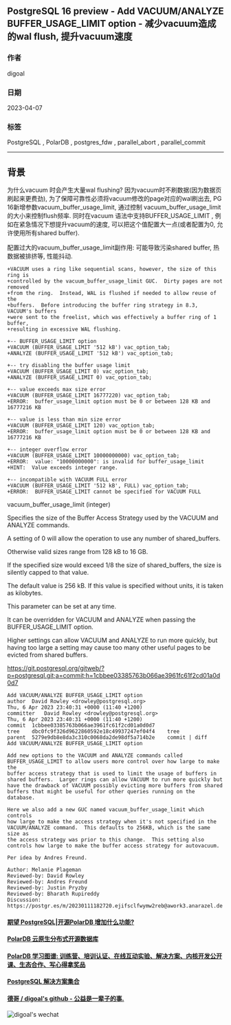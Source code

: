 ## PostgreSQL 16 preview - Add VACUUM/ANALYZE BUFFER_USAGE_LIMIT option - 减少vacuum造成的wal flush, 提升vacuum速度   
                                                                                                            
### 作者                                                                                      
digoal                                                                                      
                                                                                      
### 日期                                                                                      
2023-04-07                                                                                  
                                                                            
### 标签                                                                                      
PostgreSQL , PolarDB , postgres_fdw , parallel_abort , parallel_commit          
                                                                                      
----                                                                                      
                                                                                      
## 背景        
为什么vacuum 时会产生大量wal flushing? 因为vacuum时不刷数据(因为数据页刷起来更费劲), 为了保障可靠性必须将vacuum修改的page对应的wal刷出去, PG 16新增参数vacuum_buffer_usage_limit, 通过控制 vacuum_buffer_usage_limit 的大小来控制flush频率.  同时在vacuum 语法中支持BUFFER_USAGE_LIMIT , 例如在紧急情况下想提升vacuum的速度, 可以把这个值配置大一点(或者配置为0, 允许使用所有shared buffer).  
  
配置过大的vacuum_buffer_usage_limit副作用: 可能导致污染shared buffer, 热数据被排挤等, 性能抖动.    
  
  
```  
+VACUUM uses a ring like sequential scans, however, the size of this ring is  
+controlled by the vacuum_buffer_usage_limit GUC.  Dirty pages are not removed  
+from the ring.  Instead, WAL is flushed if needed to allow reuse of the  
+buffers.  Before introducing the buffer ring strategy in 8.3, VACUUM's buffers  
+were sent to the freelist, which was effectively a buffer ring of 1 buffer,  
+resulting in excessive WAL flushing.  
```  
  
```  
+-- BUFFER_USAGE_LIMIT option  
+VACUUM (BUFFER_USAGE_LIMIT '512 kB') vac_option_tab;  
+ANALYZE (BUFFER_USAGE_LIMIT '512 kB') vac_option_tab;  
  
+-- try disabling the buffer usage limit  
+VACUUM (BUFFER_USAGE_LIMIT 0) vac_option_tab;  
+ANALYZE (BUFFER_USAGE_LIMIT 0) vac_option_tab;  
  
+-- value exceeds max size error  
+VACUUM (BUFFER_USAGE_LIMIT 16777220) vac_option_tab;  
+ERROR:  buffer_usage_limit option must be 0 or between 128 KB and 16777216 KB  
  
+-- value is less than min size error  
+VACUUM (BUFFER_USAGE_LIMIT 120) vac_option_tab;  
+ERROR:  buffer_usage_limit option must be 0 or between 128 KB and 16777216 KB  
  
+-- integer overflow error  
+VACUUM (BUFFER_USAGE_LIMIT 10000000000) vac_option_tab;  
+ERROR:  value: "10000000000": is invalid for buffer_usage_limit  
+HINT:  Value exceeds integer range.  
  
+-- incompatible with VACUUM FULL error  
+VACUUM (BUFFER_USAGE_LIMIT '512 kB', FULL) vac_option_tab;  
+ERROR:  BUFFER_USAGE_LIMIT cannot be specified for VACUUM FULL  
```  
  
vacuum_buffer_usage_limit (integer)  
  
Specifies the size of the Buffer Access Strategy used by the VACUUM and ANALYZE commands.   
  
A setting of 0 will allow the operation to use any number of shared_buffers.   
  
Otherwise valid sizes range from 128 kB to 16 GB.   
  
If the specified size would exceed 1/8 the size of shared_buffers, the size is silently capped to that value.   
  
The default value is 256 kB. If this value is specified without units, it is taken as kilobytes.   
  
This parameter can be set at any time.   
  
It can be overridden for VACUUM and ANALYZE when passing the BUFFER_USAGE_LIMIT option.   
  
Higher settings can allow VACUUM and ANALYZE to run more quickly, but having too large a setting may cause too many other useful pages to be evicted from shared buffers.  
  
  
https://git.postgresql.org/gitweb/?p=postgresql.git;a=commit;h=1cbbee03385763b066ae3961fc61f2cd01a0d0d7  
  
```  
Add VACUUM/ANALYZE BUFFER_USAGE_LIMIT option  
author	David Rowley <drowley@postgresql.org>	  
Thu, 6 Apr 2023 23:40:31 +0000 (11:40 +1200)  
committer	David Rowley <drowley@postgresql.org>	  
Thu, 6 Apr 2023 23:40:31 +0000 (11:40 +1200)  
commit	1cbbee03385763b066ae3961fc61f2cd01a0d0d7  
tree	dbc0fc9f326d9622860592e18c49937247ef04f4	tree  
parent	5279e9db8e8da3c310c0068da2de98df5a714b2e	commit | diff  
Add VACUUM/ANALYZE BUFFER_USAGE_LIMIT option  
  
Add new options to the VACUUM and ANALYZE commands called  
BUFFER_USAGE_LIMIT to allow users more control over how large to make the  
buffer access strategy that is used to limit the usage of buffers in  
shared buffers.  Larger rings can allow VACUUM to run more quickly but  
have the drawback of VACUUM possibly evicting more buffers from shared  
buffers that might be useful for other queries running on the database.  
  
Here we also add a new GUC named vacuum_buffer_usage_limit which controls  
how large to make the access strategy when it's not specified in the  
VACUUM/ANALYZE command.  This defaults to 256KB, which is the same size as  
the access strategy was prior to this change.  This setting also  
controls how large to make the buffer access strategy for autovacuum.  
  
Per idea by Andres Freund.  
  
Author: Melanie Plageman  
Reviewed-by: David Rowley  
Reviewed-by: Andres Freund  
Reviewed-by: Justin Pryzby  
Reviewed-by: Bharath Rupireddy  
Discussion: https://postgr.es/m/20230111182720.ejifsclfwymw2reb@awork3.anarazel.de  
```  
  
  
#### [期望 PostgreSQL|开源PolarDB 增加什么功能?](https://github.com/digoal/blog/issues/76 "269ac3d1c492e938c0191101c7238216")
  
  
#### [PolarDB 云原生分布式开源数据库](https://github.com/ApsaraDB "57258f76c37864c6e6d23383d05714ea")
  
  
#### [PolarDB 学习图谱: 训练营、培训认证、在线互动实验、解决方案、内核开发公开课、生态合作、写心得拿奖品](https://www.aliyun.com/database/openpolardb/activity "8642f60e04ed0c814bf9cb9677976bd4")
  
  
#### [PostgreSQL 解决方案集合](../201706/20170601_02.md "40cff096e9ed7122c512b35d8561d9c8")
  
  
#### [德哥 / digoal's github - 公益是一辈子的事.](https://github.com/digoal/blog/blob/master/README.md "22709685feb7cab07d30f30387f0a9ae")
  
  
![digoal's wechat](../pic/digoal_weixin.jpg "f7ad92eeba24523fd47a6e1a0e691b59")
  
